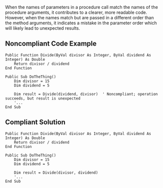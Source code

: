 
When the names of parameters in a procedure call match the names of the procedure arguments, it contributes to a clearer, more readable code. However, when the names match but are passed in a different order than the method arguments, it indicates a mistake in the parameter order which will likely lead to unexpected results.

## Noncompliant Code Example


    Public Function Divide(ByVal divisor As Integer, ByVal dividend As Integer) As Double
        Return divisor / dividend
    End Function
    
    Public Sub DoTheThing()
        Dim divisor = 15
        Dim dividend = 5
    
        Dim result = Divide(dividend, divisor)  ' Noncompliant; operation succeeds, but result is unexpected
        '...
    End Sub


## Compliant Solution


    Public Function Divide(ByVal divisor As Integer, ByVal dividend As Integer) As Double
        Return divisor / dividend
    End Function
    
    Public Sub DoTheThing()
        Dim divisor = 15
        Dim dividend = 5
    
        Dim result = Divide(divisor, dividend)
        '...
    End Sub

